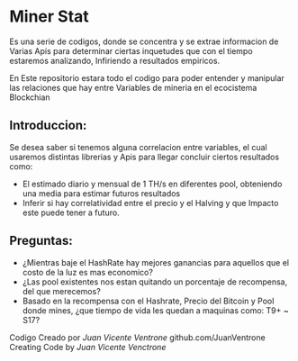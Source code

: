 # Miner Stat

Es una serie de codigos, donde se concentra y se extrae informacion de Varias Apis para determinar ciertas inquetudes que con el tiempo estaremos analizando, Infiriendo a resultados empiricos.

En Este repositorio estara todo el codigo para poder entender y manipular las relaciones que hay entre Variables de mineria en el ecocistema Blockchian

## Introduccion:

Se desea saber si tenemos alguna correlacion entre variables, el cual usaremos distintas librerias y Apis para llegar concluir ciertos resultados como:

- El estimado diario y mensual de 1 TH/s en diferentes pool, obteniendo una media para estimar futuros resultados
- Inferir si hay correlatividad entre el precio y el Halving y que Impacto este puede tener a futuro.

## Preguntas:
- ¿Mientras baje el HashRate hay mejores ganancias para aquellos que el costo de la luz es mas economico?
- ¿Las pool existentes nos estan quitando un porcentaje de recompensa, del que merecemos?
- Basado en la recompensa con el Hashrate, Precio del Bitcoin y Pool donde mines, ¿que tiempo de vida les quedan a maquinas como: T9+ ~ S17?




Codigo Creado por *Juan Vicente Ventrone*
github.com/JuanVentrone
Creating Code by *Juan Vicente Venctrone*